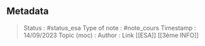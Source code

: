 ## Metadata
> Status : #status_esa
> Type of note : #note_cours
> Timestamp : 14/09/2023
> Topic (moc) :
> Author :
> Link [[ESA]] [[3ème INFO]]
 